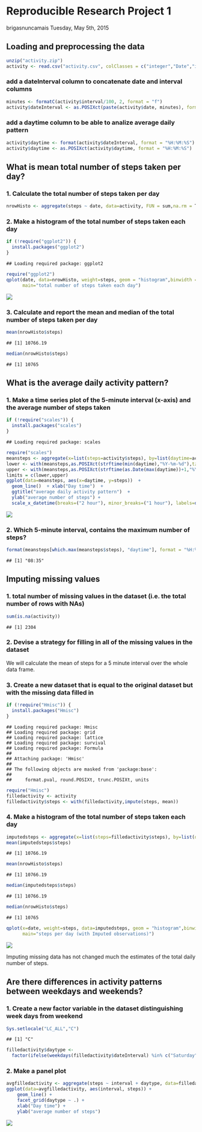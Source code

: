 # Reproducible Research Project 1
brigasnuncamais Tuesday, May 5th, 2015  


## Loading and preprocessing the data

```r
unzip("activity.zip")
activity <- read.csv("activity.csv", colClasses = c("integer","Date","integer"), stringsAsFactors = FALSE)
```

### add a dateInterval column to concatenate date and interval columns 

```r
minutes <- formatC(activity$interval/100, 2, format = "f")
activity$dateInterval <- as.POSIXct(paste(activity$date, minutes), format = "%Y-%m-%d %H.%M", tz = "CET")
```

### add a daytime column to be able to analize average daily pattern  

```r
activity$daytime <- format(activity$dateInterval, format = "%H:%M:%S")
activity$daytime <- as.POSIXct(activity$daytime, format = "%H:%M:%S")
```

## What is mean total number of steps taken per day?

### 1. Calculate the total number of steps taken per day 

```r
nrowHisto <- aggregate(steps ~ date, data=activity, FUN = sum,na.rm = T)
```

### 2. Make a histogram of the total number of steps taken each day

```r
if (!require("ggplot2")) {
  install.packages("ggplot2")
}
```

```
## Loading required package: ggplot2
```

```r
require("ggplot2")
qplot(date, data=nrowHisto, weight=steps, geom = "histogram",binwidth = .1,
      main="total number of steps taken each day")
```

![](PA1_template_files/figure-html/unnamed-chunk-5-1.png) 

### 3. Calculate and report the mean and median of the total number of steps taken per day

```r
mean(nrowHisto$steps)
```

```
## [1] 10766.19
```

```r
median(nrowHisto$steps)
```

```
## [1] 10765
```
## What is the average daily activity pattern?

### 1. Make a time series plot of the 5-minute interval (x-axis) and the average number of steps taken 

```r
if (!require("scales")) {
  install.packages("scales")
}
```

```
## Loading required package: scales
```

```r
require("scales")
meansteps <- aggregate(x=list(steps=activity$steps), by=list(daytime=activity$daytime), FUN = mean,na.rm=TRUE)
lower <- with(meansteps,as.POSIXct(strftime(min(daytime),"%Y-%m-%d"),tz="CET"))
upper <- with(meansteps,as.POSIXct(strftime(as.Date(max(daytime))+1,"%Y-%m-%d"))-300)
limits = c(lower,upper)
ggplot(data=meansteps, aes(x=daytime, y=steps))  +
  geom_line()  + xlab("Day time")  +
  ggtitle("average daily activity pattern")  +
  ylab("average number of steps") +
  scale_x_datetime(breaks=("2 hour"), minor_breaks=("1 hour"), labels=date_format("%H:%M"),limits=limits)
```

![](PA1_template_files/figure-html/unnamed-chunk-7-1.png) 

### 2. Which 5-minute interval, contains the maximum number of steps? 

```r
format(meansteps[which.max(meansteps$steps), "daytime"], format = "%H:%M")
```

```
## [1] "08:35"
```

## Imputing missing values

### 1. total number of missing values in the dataset (i.e. the total number of rows with NAs) 

```r
sum(is.na(activity))
```

```
## [1] 2304
```

### 2. Devise a strategy for filling in all of the missing values in the dataset 
We will calculate the mean of steps for a 5 minute interval over the whole data frame.

### 3. Create a new dataset that is equal to the original dataset but with the missing data filled in 

```r
if (!require("Hmisc")) {
  install.packages("Hmisc")
}
```

```
## Loading required package: Hmisc
## Loading required package: grid
## Loading required package: lattice
## Loading required package: survival
## Loading required package: Formula
## 
## Attaching package: 'Hmisc'
## 
## The following objects are masked from 'package:base':
## 
##     format.pval, round.POSIXt, trunc.POSIXt, units
```

```r
require("Hmisc")
filledactivity <- activity
filledactivity$steps <- with(filledactivity,impute(steps, mean))
```

### 4. Make a histogram of the total number of steps taken each day 

```r
imputedsteps <- aggregate(x=list(steps=filledactivity$steps), by=list(date=filledactivity$date), FUN = sum)
mean(imputedsteps$steps)
```

```
## [1] 10766.19
```

```r
mean(nrowHisto$steps)
```

```
## [1] 10766.19
```

```r
median(imputedsteps$steps)
```

```
## [1] 10766.19
```

```r
median(nrowHisto$steps)
```

```
## [1] 10765
```

```r
qplot(x=date, weight=steps, data=imputedsteps, geom = "histogram",binwidth = .1,
      main="steps per day (with Imputed observations)")
```

![](PA1_template_files/figure-html/unnamed-chunk-11-1.png) 

Imputing missing data has not changed much the estimates of the total daily number of steps.

## Are there differences in activity patterns between weekdays and weekends?

### 1. Create a new factor variable in the dataset distinguishing week days from weekend

```r
Sys.setlocale("LC_ALL","C")
```

```
## [1] "C"
```

```r
filledactivity$daytype <- 
  factor(ifelse(weekdays(filledactivity$dateInterval) %in% c("Saturday","Sunday"),"weekend", "weekday"))
```

### 2. Make a panel plot 

```r
avgfilledactivity <- aggregate(steps ~ interval + daytype, data=filledactivity, mean)
ggplot(data=avgfilledactivity, aes(interval, steps)) + 
    geom_line() + 
    facet_grid(daytype ~ .) +
    xlab("Day time") + 
    ylab("average number of steps")
```

![](PA1_template_files/figure-html/unnamed-chunk-13-1.png) 
